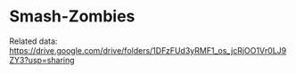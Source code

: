 # Smash-Zombies

Related data: https://drive.google.com/drive/folders/1DFzFUd3yRMF1_os_jcRjOO1Vr0LJ9ZY3?usp=sharing
